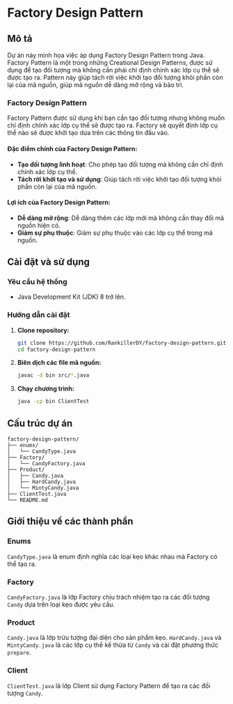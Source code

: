 # Factory Design Pattern

## Mô tả

Dự án này minh họa việc áp dụng Factory Design Pattern trong Java. Factory Pattern là một trong những Creational Design Patterns, được sử dụng để tạo đối tượng mà không cần phải chỉ định chính xác lớp cụ thể sẽ được tạo ra. Pattern này giúp tách rời việc khởi tạo đối tượng khỏi phần còn lại của mã nguồn, giúp mã nguồn dễ dàng mở rộng và bảo trì.

### Factory Design Pattern

Factory Pattern được sử dụng khi bạn cần tạo đối tượng nhưng không muốn chỉ định chính xác lớp cụ thể sẽ được tạo ra. Factory sẽ quyết định lớp cụ thể nào sẽ được khởi tạo dựa trên các thông tin đầu vào.

#### Đặc điểm chính của Factory Design Pattern:
- **Tạo đối tượng linh hoạt**: Cho phép tạo đối tượng mà không cần chỉ định chính xác lớp cụ thể.
- **Tách rời khởi tạo và sử dụng**: Giúp tách rời việc khởi tạo đối tượng khỏi phần còn lại của mã nguồn.

#### Lợi ích của Factory Design Pattern:
- **Dễ dàng mở rộng**: Dễ dàng thêm các lớp mới mà không cần thay đổi mã nguồn hiện có.
- **Giảm sự phụ thuộc**: Giảm sự phụ thuộc vào các lớp cụ thể trong mã nguồn.

## Cài đặt và sử dụng

### Yêu cầu hệ thống

- Java Development Kit (JDK) 8 trở lên.

### Hướng dẫn cài đặt

1. **Clone repository:**
   ```bash
   git clone https://github.com/RankillerDY/factory-design-pattern.git
   cd factory-design-pattern
   ```

2. **Biên dịch các file mã nguồn:**
   ```bash
   javac -d bin src/*.java
   ```

3. **Chạy chương trình:**
   ```bash
   java -cp bin ClientTest
   ```

## Cấu trúc dự án

```plaintext
factory-design-pattern/
├── enums/
│   └── CandyType.java
├── Factory/
│   └── CandyFactory.java
├── Product/
│   ├── Candy.java
│   ├── HardCandy.java
│   └── MintyCandy.java
├── ClientTest.java
└── README.md
```

## Giới thiệu về các thành phần

### Enums
`CandyType.java` là enum định nghĩa các loại kẹo khác nhau mà Factory có thể tạo ra.

### Factory
`CandyFactory.java` là lớp Factory chịu trách nhiệm tạo ra các đối tượng `Candy` dựa trên loại kẹo được yêu cầu.

### Product
`Candy.java` là lớp trừu tượng đại diện cho sản phẩm kẹo.
`HardCandy.java` và `MintyCandy.java` là các lớp cụ thể kế thừa từ `Candy` và cài đặt phương thức `prepare`.

### Client
`ClientTest.java` là lớp Client sử dụng Factory Pattern để tạo ra các đối tượng `Candy`.
